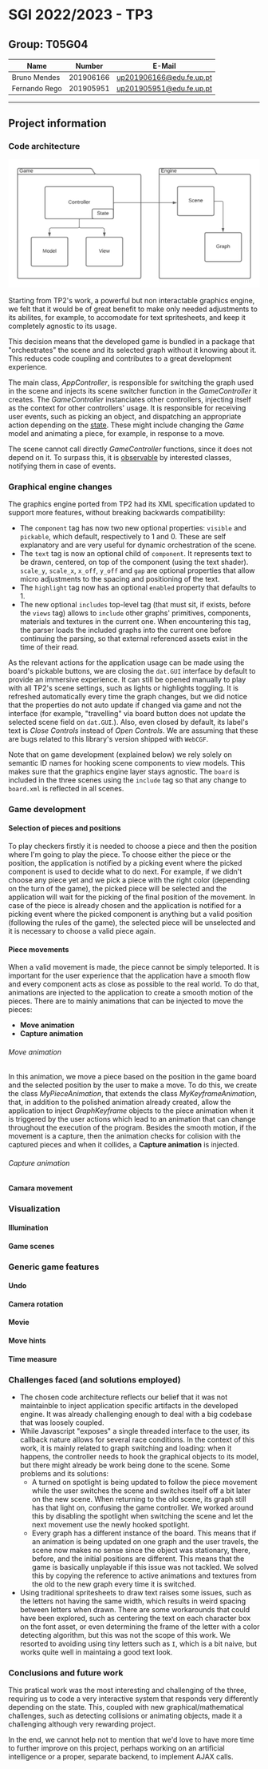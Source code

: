# SGI 2022/2023 - TP3

## Group: T05G04

| Name          | Number    | E-Mail                   |
| ------------- | --------- | ------------------------ |
| Bruno Mendes  | 201906166 | up201906166@edu.fe.up.pt |
| Fernando Rego | 201905951 | up201905951@edu.fe.up.pt |

---

## Project information

### Code architecture

![code_arch](./readme_assets/sgi_arch.png)

Starting from TP2's work, a powerful but non interactable graphics engine, we felt that it would be of great benefit to make only needed adjustments to its abilites, for example, to accomodate for text spritesheets, and keep it completely agnostic to its usage.

This decision means that the developed game is bundled in a package that "orchestrates" the scene and its selected graph without it knowing about it. This reduces code coupling and contributes to a great development experience.

The main class, _AppController_, is responsible for switching the graph used in the scene and injects its scene switcher function in the _GameController_ it creates. The _GameController_ instanciates other controllers, injecting itself as the context for other controllers' usage. It is responsible for receiving user events, such as picking an object, and dispatching an appropriate action depending on the [state](https://en.wikipedia.org/wiki/State_pattern). These might include changing the _Game_ model and animating a piece, for example, in response to a move.

The scene cannot call directly _GameController_ functions, since it does not depend on it. To surpass this, it is [observable](https://en.wikipedia.org/wiki/Observer_pattern) by interested classes, notifying them in case of events.

### Graphical engine changes

The graphics engine ported from TP2 had its XML specification updated to support more features, without breaking backwards compatibility:

- The `component` tag has now two new optional properties: `visible` and `pickable`, which default, respectively to 1 and 0. These are self explanatory and are very useful for dynamic orchestration of the scene.
- The `text` tag is now an optional child of `component`. It represents text to be drawn, centered, on top of the component (using the text shader). `scale_y`, `scale_x`, `x_off`, `y_off` and `gap` are optional properties that allow micro adjustments to the spacing and positioning of the text.
- The `highlight` tag now has an optional `enabled` property that defaults to 1.
- The new optional `includes` top-level tag (that must sit, if exists, before the `views` tag) allows to `include` other graphs' primitives, components, materials and textures in the current one. When encountering this tag, the parser loads the included graphs into the current one before continuing the parsing, so that external referenced assets exist in the time of their read.

As the relevant actions for the application usage can be made using the board's pickable buttons, we are closing the `dat.GUI` interface by default to provide an immersive experience. It can still be opened manually to play with all TP2's scene settings, such as lights or highlights toggling. It is refreshed automatically every time the graph changes, but we did notice that the properties do not auto update if changed via game and not the interface (for example, "travelling" via board button does not update the selected scene field on `dat.GUI`.). Also, even closed by default, its label's text is _Close Controls_ instead of _Open Controls_. We are assuming that these are bugs related to this library's version shipped with `WebCGF`.

Note that on game development (explained below) we rely solely on semantic ID names for hooking scene components to view models. This makes sure that the graphics engine layer stays agnostic. The `board` is included in the three scenes using the `include` tag so that any change to `board.xml` is reflected in all scenes.

### Game development

#### Selection of pieces and positions

To play checkers firstly it is needed to choose a piece and then the position where I'm going to play the piece. To choose either the piece or the position, the application is notified by a picking event where the picked component is used to decide what to do next. For example, if we didn't choose any piece yet and we pick a piece with the right color (depending on the turn of the game), the picked piece will be selected and the application will wait for the picking of the final position of the movement. In case of the piece is already chosen and the application is notified for a picking event where the picked component is anything but a valid position (following the rules of the game), the selected piece will be unselected and it is necessary to choose a valid piece again.

#### Piece movements

When a valid movement is made, the piece cannot be simply teleported. It is important for the user experience that the application have a smooth flow and every component acts as close as possible to the real world. To do that, animations are injected to the application to create a smooth motion of the pieces. There are to mainly animations that can be injected to move the pieces:

- **Move animation**
- **Capture animation**

###### Move animation

In this animation, we move a piece based on the position in the game board and the selected position by the user to make a move. To do this, we create the class _MyPieceAnimation_, that extends the class _MyKeyframeAnimation_, that, in addition to the polished animation already created, allow the application to inject _GraphKeyframe_ objects to the piece animation when it is triggered by the user actions which lead to an animation that can change throughout the execution of the program. Besides the smooth motion, if the movement is a capture, then the animation checks for colision with the captured pieces and when it collides, a **Capture animation** is injected.

###### Capture animation

#### Camara movement

### Visualization

#### Illumination

#### Game scenes

### Generic game features

#### Undo

#### Camera rotation

#### Movie

#### Move hints

#### Time measure

### Challenges faced (and solutions employed)

- The chosen code architecture reflects our belief that it was not maintainble to inject application specific artifacts in the developed engine. It was already challenging enough to deal with a big codebase that was loosely coupled.
- While Javascript "exposes" a single threaded interface to the user, its callback nature allows for several race conditions. In the context of this work, it is mainly related to graph switching and loading: when it happens, the controller needs to hook the graphical objects to its model, but there might already be work being done to the scene. Some problems and its solutions:
  - A turned on spotlight is being updated to follow the piece movement while the user switches the scene and switches itself off a bit later on the new scene. When returning to the old scene, its graph still has that light on, confusing the game controller. We worked around this by disabling the spotlight when switching the scene and let the next movement use the newly hooked spotlight.
  - Every graph has a different instance of the board. This means that if an animation is being updated on one graph and the user travels, the scene now makes no sense since the object was stationary, there, before, and the initial positions are different. This means that the game is basically unplayable if this issue was not tackled. We solved this by copying the reference to active animations and textures from the old to the new graph every time it is switched.
- Using traditional spritesheets to draw text raises some issues, such as the letters not having the same width, which results in weird spacing between letters when drawn. There are some workarounds that could have been explored, such as centering the text on each character box on the font asset, or even determining the frame of the letter with a color detecting algorithm, but this was not the scope of this work. We resorted to avoiding using tiny letters such as `I`, which is a bit naive, but works quite well in maintaing a good text look.

### Conclusions and future work

This pratical work was the most interesting and challenging of the three, requiring us to code a very interactive system that responds very differently depending on the state. This, coupled with new graphical/mathematical challenges, such as detecting collisions or animating objects, made it a challenging although very rewarding project.

In the end, we cannot help not to mention that we'd love to have more time to further improve on this project, perhaps working on an artificial intelligence or a proper, separate backend, to implement AJAX calls.
